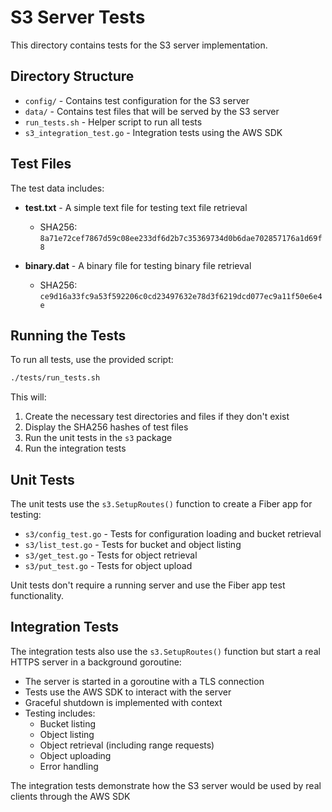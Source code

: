 # S3 Server Tests

This directory contains tests for the S3 server implementation.

## Directory Structure

- `config/` - Contains test configuration for the S3 server
- `data/` - Contains test files that will be served by the S3 server
- `run_tests.sh` - Helper script to run all tests
- `s3_integration_test.go` - Integration tests using the AWS SDK

## Test Files

The test data includes:

- **test.txt** - A simple text file for testing text file retrieval
  - SHA256: `8a71e72cef7867d59c08ee233df6d2b7c35369734d0b6dae702857176a1d69f8`

- **binary.dat** - A binary file for testing binary file retrieval
  - SHA256: `ce9d16a33fc9a53f592206c0cd23497632e78d3f6219dcd077ec9a11f50e6e4e`

## Running the Tests

To run all tests, use the provided script:

```sh
./tests/run_tests.sh
```

This will:
1. Create the necessary test directories and files if they don't exist
2. Display the SHA256 hashes of test files
3. Run the unit tests in the `s3` package
4. Run the integration tests

## Unit Tests

The unit tests use the `s3.SetupRoutes()` function to create a Fiber app for testing:

- `s3/config_test.go` - Tests for configuration loading and bucket retrieval
- `s3/list_test.go` - Tests for bucket and object listing
- `s3/get_test.go` - Tests for object retrieval
- `s3/put_test.go` - Tests for object upload

Unit tests don't require a running server and use the Fiber app test functionality.

## Integration Tests

The integration tests also use the `s3.SetupRoutes()` function but start a real HTTPS server in a background goroutine:

- The server is started in a goroutine with a TLS connection
- Tests use the AWS SDK to interact with the server
- Graceful shutdown is implemented with context
- Testing includes:
  - Bucket listing
  - Object listing
  - Object retrieval (including range requests)
  - Object uploading
  - Error handling

The integration tests demonstrate how the S3 server would be used by real clients through the AWS SDK 